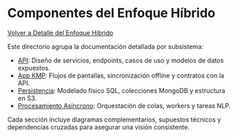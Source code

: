 # Componentes del Enfoque Híbrido

[Volver a Detalle del Enfoque Híbrido](../README.md)

Este directorio agrupa la documentación detallada por subsistema:

- [API](./API/README.md): Diseño de servicios, endpoints, casos de uso y modelos de datos expuestos.
- [App KMP](./App_KMP/README.md): Flujos de pantallas, sincronización offline y contratos con la API.
- [Persistencia](./Persistencia/README.md): Modelado físico SQL, colecciones MongoDB y estructura en S3.
- [Procesamiento Asíncrono](./Procesamiento_Asincrono/README.md): Orquestación de colas, workers y tareas NLP.

Cada sección incluye diagramas complementarios, supuestos técnicos y dependencias cruzadas para asegurar una visión consistente.
